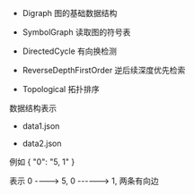  - Digraph 图的基础数据结构

  - SymbolGraph 读取图的符号表

 - DirectedCycle 有向换检测

 - ReverseDepthFirstOrder 逆后续深度优先检索

 - Topological 拓扑排序


 数据结构表示

 - data1.json

 - data2.json
 
 例如 { "0": "5, 1" }

 表示 0 ----> 5, 0 ------> 1, 两条有向边
